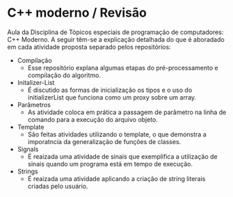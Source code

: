 # C++ moderno / Revisão
Aula da Disciplina de Tópicos especiais de programação de computadores: C++ Moderno.
A seguir têm-se a explicação detalhada do que é aboradado em cada atividade proposta separado pelos repositórios:
 - Compilação
    - Esse repositório explana algumas etapas do pré-processamento e compilação do algoritmo.
 - Initalizer-List
    - É discutido as formas de inicialização os tipos e o uso do initializerList que funciona como um proxy sobre um array.
 - Parâmetros
    - As atividade coloca em prática a passagem de parâmetro na linha de comando para a execução do arquivo objeto.
 - Template
    - São feitas atividades utilizando o template, o que demonstra a imporatncia da generalização de funções de classes.
 - Signals
    - É reaizada uma atividade de sinais que exemplifica a utilização de sinais quando um programa está em tempo de execução.
- Strings
    - É reaizada uma atividade aplicando a criação de string literais criadas pelo usuário.
